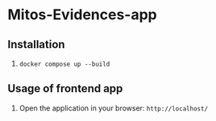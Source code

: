 # Mitos-Evidences-app

## Installation

1. `docker compose up --build`

## Usage of frontend app

1. Open the application in your browser: `http://localhost/`
